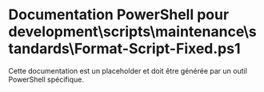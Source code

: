 # Documentation PowerShell pour development\scripts\maintenance\standards\Format-Script-Fixed.ps1

Cette documentation est un placeholder et doit être générée par un outil PowerShell spécifique.
